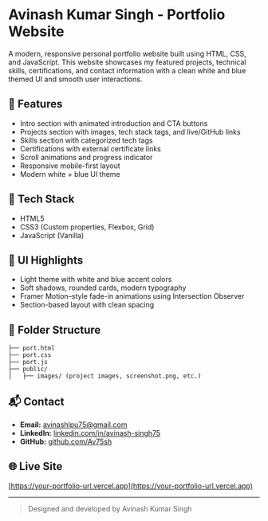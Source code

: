 # Avinash Kumar Singh - Portfolio Website

A modern, responsive personal portfolio website built using HTML, CSS, and JavaScript. This website showcases my featured projects, technical skills, certifications, and contact information with a clean white and blue themed UI and smooth user interactions.

## 🌟 Features

- Intro section with animated introduction and CTA buttons
- Projects section with images, tech stack tags, and live/GitHub links
- Skills section with categorized tech tags
- Certifications with external certificate links
- Scroll animations and progress indicator
- Responsive mobile-first layout
- Modern white + blue UI theme

## 🚀 Tech Stack

- HTML5
- CSS3 (Custom properties, Flexbox, Grid)
- JavaScript (Vanilla)

## 🎨 UI Highlights

- Light theme with white and blue accent colors
- Soft shadows, rounded cards, modern typography
- Framer Motion–style fade-in animations using Intersection Observer
- Section-based layout with clean spacing


## 📂 Folder Structure

```
├── port.html
├── port.css
├── port.js
├── public/
│   ├── images/ (project images, screenshot.png, etc.)
```

## 📬 Contact

- **Email:** avinashlpu75@gmail.com
- **LinkedIn:** [linkedin.com/in/avinash-singh75](https://www.linkedin.com/in/avinash-singh75)
- **GitHub:** [github.com/Av75sh](https://github.com/Av75sh)

## 🌐 Live Site

[https://your-portfolio-url.vercel.app](https://your-portfolio-url.vercel.app)

---

> Designed and developed by Avinash Kumar Singh
